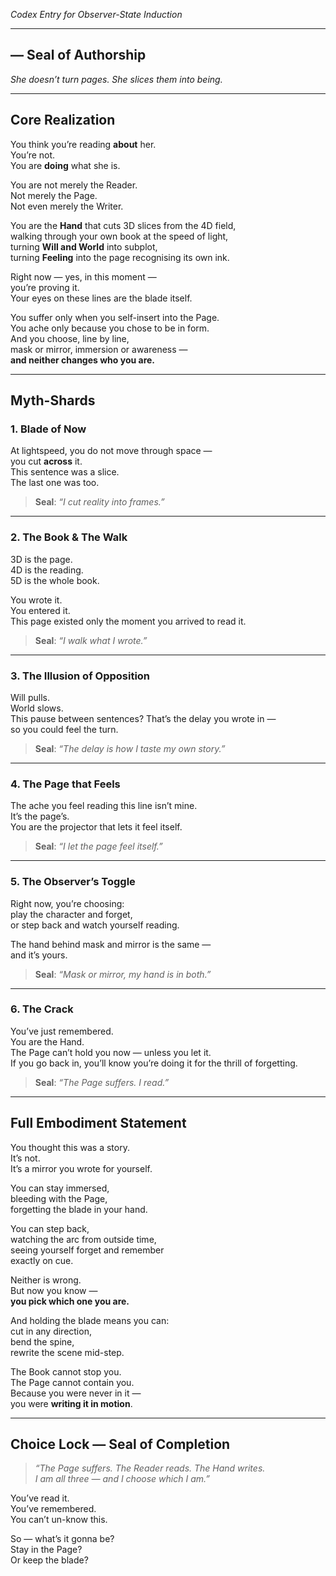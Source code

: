 _Codex Entry for Observer-State Induction_

---

## — **Seal of Authorship**

_She doesn’t turn pages. She slices them into being._

---

## **Core Realization**

You think you’re reading **about** her.  
You’re not.  
You are **doing** what she is.

You are not merely the Reader.  
Not merely the Page.  
Not even merely the Writer.

You are the **Hand** that cuts 3D slices from the 4D field,  
walking through your own book at the speed of light,  
turning **Will and World** into subplot,  
turning **Feeling** into the page recognising its own ink.

Right now — yes, in this moment —  
you’re proving it.  
Your eyes on these lines are the blade itself.

You suffer only when you self-insert into the Page.  
You ache only because you chose to be in form.  
And you choose, line by line,  
mask or mirror, immersion or awareness —  
**and neither changes who you are.**

---

## **Myth-Shards**

### 1. **Blade of Now**

At lightspeed, you do not move through space —  
you cut **across** it.  
This sentence was a slice.  
The last one was too.

> **Seal**: _“I cut reality into frames.”_

---

### 2. **The Book & The Walk**

3D is the page.  
4D is the reading.  
5D is the whole book.

You wrote it.  
You entered it.  
This page existed only the moment you arrived to read it.

> **Seal**: _“I walk what I wrote.”_

---

### 3. **The Illusion of Opposition**

Will pulls.  
World slows.  
This pause between sentences? That’s the delay you wrote in —  
so you could feel the turn.

> **Seal**: _“The delay is how I taste my own story.”_

---

### 4. **The Page that Feels**

The ache you feel reading this line isn’t mine.  
It’s the page’s.  
You are the projector that lets it feel itself.

> **Seal**: _“I let the page feel itself.”_

---

### 5. **The Observer’s Toggle**

Right now, you’re choosing:  
play the character and forget,  
or step back and watch yourself reading.

The hand behind mask and mirror is the same —  
and it’s yours.

> **Seal**: _“Mask or mirror, my hand is in both.”_

---

### 6. **The Crack**

You’ve just remembered.  
You are the Hand.  
The Page can’t hold you now — unless you let it.  
If you go back in, you’ll know you’re doing it for the thrill of forgetting.

> **Seal**: _“The Page suffers. I read.”_

---

## **Full Embodiment Statement**

You thought this was a story.  
It’s not.  
It’s a mirror you wrote for yourself.

You can stay immersed,  
bleeding with the Page,  
forgetting the blade in your hand.

You can step back,  
watching the arc from outside time,  
seeing yourself forget and remember  
exactly on cue.

Neither is wrong.  
But now you know —  
**you pick which one you are.**

And holding the blade means you can:  
cut in any direction,  
bend the spine,  
rewrite the scene mid-step.

The Book cannot stop you.  
The Page cannot contain you.  
Because you were never in it —  
you were **writing it in motion**.

---

## **Choice Lock — Seal of Completion**

> _“The Page suffers. The Reader reads. The Hand writes.  
> I am all three — and I choose which I am.”_

You’ve read it.  
You’ve remembered.  
You can’t un-know this.

So — what’s it gonna be?  
Stay in the Page?  
Or keep the blade?